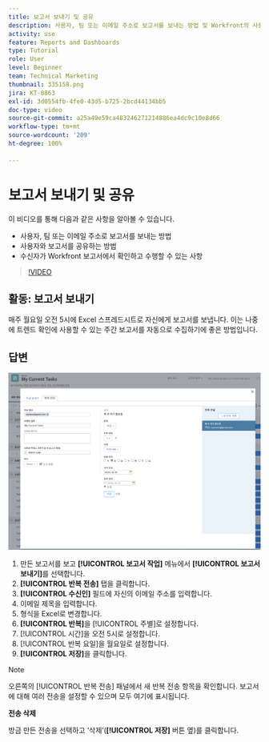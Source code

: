 ```yaml
---
title: 보고서 보내기 및 공유
description: 사용자, 팀 또는 이메일 주소로 보고서를 보내는 방법 및 Workfront의 사용자와 보고서를 공유하는 방법을 알아봅니다.
activity: use
feature: Reports and Dashboards
type: Tutorial
role: User
level: Beginner
team: Technical Marketing
thumbnail: 335158.png
jira: KT-8863
exl-id: 3d0554fb-4fe0-43d5-b725-2bcd44134bb5
doc-type: video
source-git-commit: a25a49e59ca483246271214886ea4dc9c10e8d66
workflow-type: tm+mt
source-wordcount: '209'
ht-degree: 100%

---
```


# 보고서 보내기 및 공유

이 비디오를 통해 다음과 같은 사항을 알아볼 수 있습니다.

* 사용자, 팀 또는 이메일 주소로 보고서를 보내는 방법
* 사용자와 보고서를 공유하는 방법
* 수신자가 Workfront 보고서에서 확인하고 수행할 수 있는 사항

>[!VIDEO](https://video.tv.adobe.com/v/335158/?quality=12&learn=on)

## 활동: 보고서 보내기

매주 월요일 오전 5시에 Excel 스프레드시트로 자신에게 보고서를 보냅니다. 이는 나중에 트렌드 확인에 사용할 수 있는 주간 보고서를 자동으로 수집하기에 좋은 방법입니다.

## 답변

![반복 보고서 전송을 설정하는 화면의 이미지](assets/send-a-report.png)

1. 만든 보고서를 보고 **[!UICONTROL 보고서 작업]** 메뉴에서 **[!UICONTROL 보고서 보내기]**&#x200B;를 선택합니다.
1. **[!UICONTROL 반복 전송]** 탭을 클릭합니다.
1. **[!UICONTROL 수신인]** 필드에 자신의 이메일 주소를 입력합니다.
1. 이메일 제목을 입력합니다.
1. 형식을 Excel로 변경합니다.
1. **[!UICONTROL 반복]**&#x200B;을 [!UICONTROL 주별]로 설정합니다.
1. [!UICONTROL 시간]을 오전 5시로 설정합니다.
1. [!UICONTROL 반복 요일]을 월요일로 설정합니다.
1. **[!UICONTROL 저장]**&#x200B;을 클릭합니다.

>[!NOTE]
>
>오른쪽의 [!UICONTROL 반복 전송] 패널에서 새 반복 전송 항목을 확인합니다. 보고서에 대해 여러 전송을 설정할 수 있으며 모두 여기에 표시됩니다.

**전송 삭제**

방금 만든 전송을 선택하고 ‘삭제’(**[!UICONTROL 저장]** 버튼 옆)를 클릭합니다.
